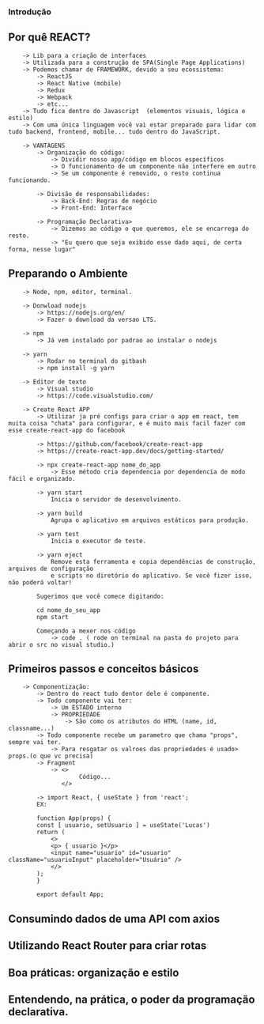 ### Introdução


## Por quê REACT?

        -> Lib para a criação de interfaces
        -> Utilizada para a construção de SPA(Single Page Applications)
        -> Podemos chamar de FRAMEWORK, devido a seu ecossistema:
            -> ReactJS
            -> React Native (mobile)
            -> Redux
            -> Webpack
            -> etc... 
        -> Tudo fica dentro do Javascript  (elementos visuais, lógica e estilo) 
        -> Com uma única linguagem você vai estar preparado para lidar com tudo backend, frontend, mobile... tudo dentro do JavaScript.

        -> VANTAGENS
            -> Organização do código:
                -> Dividir nosso app/código em blocos específicos
                -> O funcionamento de um componente não interfere em outro
                -> Se um componente é removido, o resto continua funcionando.

            -> Divisão de responsabilidades:
                -> Back-End: Regras de negócio
                -> Front-End: Interface

            -> Programação Declarativa>
                -> Dizemos ao código o que queremos, ele se encarrega do resto.
                -> "Eu quero que seja exibido esse dado aqui, de certa forma, nesse lugar"


## Preparando o Ambiente

        -> Node, npm, editor, terminal.

        -> Donwload nodejs
            -> https://nodejs.org/en/
            -> Fazer o download da versao LTS.

        -> npm
            -> Já vem instalado por padrao ao instalar o nodejs

        -> yarn
            -> Rodar no terminal do gitbash
            -> npm install -g yarn

        -> Editor de texto
            -> Visual studio
            -> https://code.visualstudio.com/

        -> Create React APP
            -> Utilizar ja pré configs para criar o app em react, tem muita coisa "chata" para configurar, e é muito mais facil fazer com esse create-react-app do facebook

            -> https://github.com/facebook/create-react-app
            -> https://create-react-app.dev/docs/getting-started/

            -> npx create-react-app nome_do_app
                -> Esse método cria dependencia por dependencia de modo fácil e organizado.

            -> yarn start
                Inicia o servidor de desenvolvimento.

            -> yarn build
                Agrupa o aplicativo em arquivos estáticos para produção.

            -> yarn test
                Inicia o executor de teste.

            -> yarn eject
                Remove esta ferramenta e copia dependências de construção, arquivos de configuração
                e scripts no diretório do aplicativo. Se você fizer isso, não poderá voltar!

            Sugerimos que você comece digitando:

            cd nome_do_seu_app
            npm start

            Começando a mexer nos código
                -> code . ( rode on terminal na pasta do projeto para abrir o src no visual studio.)


## Primeiros passos e conceitos básicos

        -> Componentização:
            -> Dentro do react tudo dentor dele é componente.
            -> Todo componente vai ter:
                -> Um ESTADO interno
                -> PROPRIEDADE
                    -> São como os atributos do HTML (name, id, classname...)
            -> Todo componente recebe um parametro que chama "props", sempre vai ter.
                -> Para resgatar os valroes das propriedades é usado> props.(o que vc precisa)
            -> Fragment
                -> <>
                        Código...
                   </>
                
            -> import React, { useState } from 'react';
            EX:
            
            function App(props) {
            const [ usuario, setUsuario ] = useState('Lucas')
            return (
                <>
                <p> { usuario }</p>
                <input name="usuario" id="usuario" className="usuarioInput" placeholder="Usuário" />
                </>
            );
            }

            export default App;


## Consumindo dados de uma API com axios

## Utilizando React Router para criar rotas

## Boa práticas: organização e estilo

## Entendendo, na prática, o poder da programação declarativa.